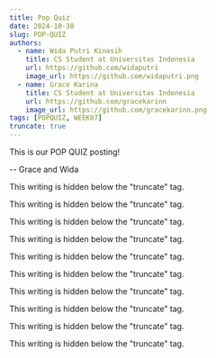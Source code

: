 ```yaml
---
title: Pop Quiz
date: 2024-10-30
slug: POP-QUIZ
authors:
  - name: Wida Putri Kinasih
    title: CS Student at Universitas Indonesia
    url: https://github.com/widaputri
    image_url: https://github.com/widaputri.png
  - name: Grace Karina
    title: CS Student at Universitas Indonesia
    url: https://github.com/gracekarinn
    image_url: https://github.com/gracekarinn.png
tags: [POPQUIZ, WEEK07]
truncate: true
---
```


This is our POP QUIZ posting!

-- Grace and Wida

This writing is hidden below the "truncate" tag.

This writing is hidden below the "truncate" tag.

This writing is hidden below the "truncate" tag.

This writing is hidden below the "truncate" tag.

This writing is hidden below the "truncate" tag.

This writing is hidden below the "truncate" tag.

This writing is hidden below the "truncate" tag.

This writing is hidden below the "truncate" tag.

This writing is hidden below the "truncate" tag.

This writing is hidden below the "truncate" tag.
